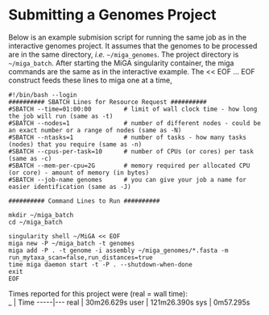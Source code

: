 # Submitting a Genomes Project

Below is an example submision script for running the same job as in the interactive genomes project. It assumes that the genomes to be processed are in the same directory, *i.e.* `~/miga_genomes`. The project directory is `~/miga_batch`. After starting the MiGA singularity container, the miga commands are the same as in the interactive example. The << EOF ... EOF construct feeds these lines to miga one at a time,


```text
#!/bin/bash --login
########## SBATCH Lines for Resource Request ##########
#SBATCH --time=01:00:00         # limit of wall clock time - how long the job will run (same as -t)
#SBATCH --nodes=1               # number of different nodes - could be an exact number or a range of nodes (same as -N)
#SBATCH --ntasks=1              # number of tasks - how many tasks (nodes) that you require (same as -n)
#SBATCH --cpus-per-task=10      # number of CPUs (or cores) per task (same as -c)
#SBATCH --mem-per-cpu=2G        # memory required per allocated CPU (or core) - amount of memory (in bytes)
#SBATCH --job-name genomes      # you can give your job a name for easier identification (same as -J)

########## Command Lines to Run ##########

mkdir ~/miga_batch
cd ~/miga_batch

singularity shell ~/MiGA << EOF
miga new -P ~/miga_batch -t genomes
miga add -P . -t genome -i assembly ~/miga_genomes/*.fasta -m run_mytaxa_scan=false,run_distances=true
time miga daemon start -t -P . --shutdown-when-done
exit
EOF
```

Times reported for this project were (real = wall time):  
 _   | Time
-----|---
real | 30m26.629s
user | 121m26.390s
sys  |  0m57.295s
